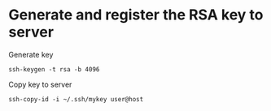 # Generate and register the RSA key to server

Generate key
```
ssh-keygen -t rsa -b 4096 
```

Copy key to server
```
ssh-copy-id -i ~/.ssh/mykey user@host
```
